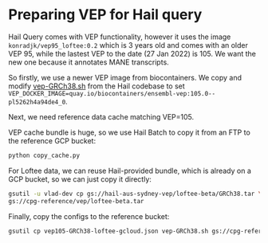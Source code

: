 # Preparing VEP for Hail query

Hail Query comes with VEP functionality, however it uses the image `konradjk/vep95_loftee:0.2` which is 3 years old and comes with an older VEP 95, while the lastest VEP to the date (27 Jan 2022) is 105. We want the new one because it annotates MANE transcripts. 

So firstly, we use a newer VEP image from biocontainers. We copy and modify [vep-GRCh38.sh](https://github.com/hail-is/hail/blob/main/hail/python/hailtop/hailctl/dataproc/resources/vep-GRCh38.sh) from the Hail codebase to set `VEP_DOCKER_IMAGE=quay.io/biocontainers/ensembl-vep:105.0--pl5262h4a94de4_0`.

Next, we need reference data cache matching VEP=105.

VEP cache bundle is huge, so we use Hail Batch to copy it from an FTP to the reference GCP bucket:

```bash
python copy_cache.py
```

For Loftee data, we can reuse Hail-provided bundle, which is already on a GCP bucket, so we can just copy it directly:

```bash
gsutil -u vlad-dev cp gs://hail-aus-sydney-vep/loftee-beta/GRCh38.tar \\
gs://cpg-reference/vep/loftee-beta.tar
```

Finally, copy the configs to the reference bucket:

```sh
gsutil cp vep105-GRCh38-loftee-gcloud.json vep-GRCh38.sh gs://cpg-reference/vep/
```
